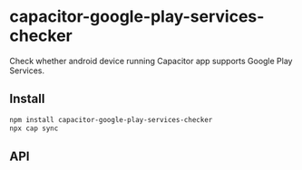 # capacitor-google-play-services-checker

Check whether android device running Capacitor app supports Google Play Services.

## Install

```bash
npm install capacitor-google-play-services-checker
npx cap sync
```

## API

<docgen-index></docgen-index>

<docgen-api>
<!-- run docgen to generate docs from the source -->
<!-- More info: https://github.com/ionic-team/capacitor-docgen -->
</docgen-api>
